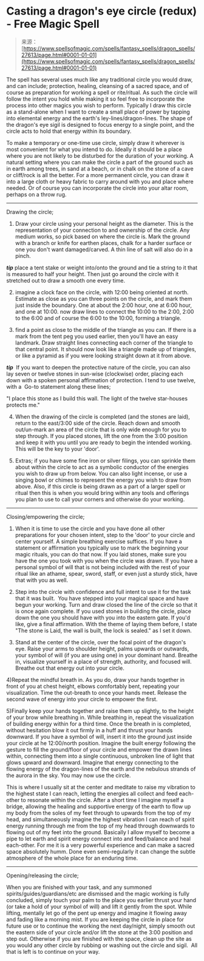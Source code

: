 <!--yml
category: 未分类
date: 2024-06-12 19:16:48
-->

# Casting a dragon's eye circle (redux) - Free Magic Spell

> 来源：[https://www.spellsofmagic.com/spells/fantasy_spells/dragon_spells/27613/page.html#0001-01-01](https://www.spellsofmagic.com/spells/fantasy_spells/dragon_spells/27613/page.html#0001-01-01)

 The spell has several uses much like any traditional circle you would draw, and can include; protection, healing, cleansing of a sacred space, and of course as preparation for working a spell or rite/ritual. As such the circle will follow the intent you hold while making it so feel free to incorporate the process into other magics you wish to perform. Typically I draw this circle as a stand-alone when I want to create a small place of power by tapping into elemental energy and the earth's ley-lines/dragon-lines. The shape of the dragon's eye sigil is designed to focus energy to a single point, and the circle acts to hold that energy within its boundary.

To make a temporary or one-time use circle, simply draw it wherever is most convenient for what you intend to do. Ideally it should be a place where you are not likely to be disturbed for the duration of your working. A natural setting where you can make the circle a part of the ground such as in earth among trees, in sand at a beach, or in chalk on the stone of a cave or cliff/rock is all the better. For a more permanent circle, you can draw it into a large cloth or heavy fabric to carry around with you and place where needed. Or of course you can incorporate the circle into your altar room, perhaps on a throw rug.

----------------

Drawing the circle;

1) Draw your circle using your personal height as the diameter. This is the representation of your connection to and ownership of the circle. Any medium works, so pick based on where the circle is. Mark the ground with a branch or knife for earthen places, chalk for a harder surface or one you don't want damaged/carved. A thin line of salt will also do in a pinch. 

***tip*** place a tent stake or weight into/onto the ground and tie a string to it that is measured to half your height. Then just go around the circle with it stretched out to draw a smooth one every time.

2) imagine a clock face on the circle, with 12:00 being oriented at north. Estimate as close as you can three points on the circle, and mark them just inside the boundary. One at about the 2:00 hour, one at 6:00 hour, and one at 10:00\. now draw lines to connect the 10:00 to the 2:00, 2:00 to the 6:00 and of course the 6:00 to the 10:00, forming a triangle.

3) find a point as close to the middle of the triangle as you can. If there is a mark from the tent peg you used earlier, then you'll have an easy landmark. Draw straight lines connecting each corner of the triangle to that central point. It should now look like a triangle made up of triangles, or like a pyramid as if you were looking straight down at it from above.

***tip***  If you want to deepen the protective nature of the circle, you can also lay seven or twelve stones in sun-wise (clockwise) order, placing each down with a spoken personal affirmation of protection. I tend to use twelve, with a  Go-to statement along these lines; 

"I place this stone as I build this wall. The light of the twelve star-houses protects me."

4) When the drawing of the circle is completed (and the stones are laid), return to the east/3:00 side of the circle. Reach down and smooth out/un-mark an area of the circle that is only wide enough for you to step through. If you placed stones, lift the one from the 3:00 position and keep it with you until you are ready to begin the intended working. This will be the key to your 'door'.

5) Extras; if you have some fine iron or silver filings, you can sprinkle them about within the circle to act as a symbolic conductor of the energies you wish to draw up from below. You can also light incense, or use a singing bowl or chimes to represent the energy you wish to draw from above. Also, if this circle is being drawn as a part of a larger spell or ritual then this is when you would bring within any tools and offerings you plan to use to call your corners and otherwise do your working.

-------------------

Closing/empowering the circle;

1) When it is time to use the circle and you have done all other preparations for your chosen intent, step to the 'door' to your circle and center yourself. A simple breathing exercise suffices. If you have a statement or affirmation you typically use to mark the beginning your magic rituals, you can do that now. If you laid stones, make sure you have the one you took with you when the circle was drawn. If you have a personal symbol of will that is not being included with the rest of your ritual like an athame, spear, sword, staff, or even just a sturdy stick, have that with you as well.

2) Step into the circle with confidence and full intent to use it for the task that it was built.  You have stepped into your magical space and have begun your working. Turn and draw closed the line of the circle so that it is once again complete. If you used stones in building the circle, place down the one you should have with you into the eastern gate. If you'd like, give a final affirmation. With the theme of laying them before, I state "The stone is Laid, the wall is built, the lock is sealed." as I set it down.

3) Stand at the center of the circle, over the focal point of the dragon's eye. Raise your arms to shoulder height, palms upwards or outwards, your symbol of will (if you are using one) in your dominant hand. Breathe in, visualize yourself in a place of strength, authority, and focused will. Breathe out that energy out into your circle.

4)Repeat the mindful breath in. As you do, draw your hands together in front of you at chest height, elbows comfortably bent, repeating your visualization. Time the out-breath to once your hands meet. Release the second wave of energy into your circle to empower the first.

5)Finally keep your hands together and raise them up slightly, to the height of your brow while breathing in. While breathing in, repeat the visualization of building energy within for a third time. Once the breath in is completed, without hesitation blow it out firmly in a huff and thrust your hands downward. If you have a symbol of will, insert it into the ground just inside your circle at he 12:00/north position. Imagine the built energy following the gesture to fill the ground/floor of your circle and empower the drawn lines within, connecting them into a single continuous, unbroken line of light that glows upward and downward. Imagine that energy connecting to the flowing energy of the dragon-lines of the earth and the nebulous strands of the aurora in the sky. You may now use the circle.

This is where I usually sit at the center and meditate to raise my vibration to the highest state I can reach, letting the energies all collect and feed each-other to resonate within the circle. After a short time I imagine myself a bridge, allowing the healing and supportive energy of the earth to flow up my body from the soles of my feet through to upwards from the top of my head, and simultaneously imagine the highest vibration I can reach of spirit energy running through me from the top of my head through downwards to flowing out of my feet into the ground. Basically I allow myself to become a pipe to let earth and spirit energy connect into and feed/balance and heal each-other. For me it is a very powerful experience and can make a sacred space absolutely humm. Done even semi-regularly it can change the subtle atmosphere of the whole place for an enduring time.

--------------------

Opening/releasing the circle;

When you are finished with your task, and any summoned spirits/guides/guardians/etc are dismissed and the magic working is fully concluded, simply touch your palm to the place you earlier thrust your hand (or take a hold of your symbol of will) and lift it gently from the spot. While lifting, mentally let go of the pent up energy and imagine it flowing away and fading like a morning mist. If you are keeping the circle in place for future use or to continue the working the next day/night, simply smooth out the eastern side of your circle and/or lift the stone at the 3:00 position and step out. Otherwise if you are finished with the space, clean up the site as you would any other circle by rubbing or washing out the circle and sigil.  All that is left is to continue on your way.